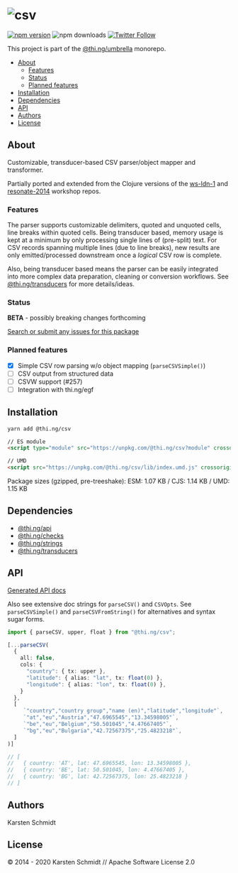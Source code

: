 <!-- This file is generated - DO NOT EDIT! -->

# ![csv](https://media.thi.ng/umbrella/banners/thing-csv.svg?0abaf908)

[![npm version](https://img.shields.io/npm/v/@thi.ng/csv.svg)](https://www.npmjs.com/package/@thi.ng/csv)
![npm downloads](https://img.shields.io/npm/dm/@thi.ng/csv.svg)
[![Twitter Follow](https://img.shields.io/twitter/follow/thing_umbrella.svg?style=flat-square&label=twitter)](https://twitter.com/thing_umbrella)

This project is part of the
[@thi.ng/umbrella](https://github.com/thi-ng/umbrella/) monorepo.

- [About](#about)
  - [Features](#features)
  - [Status](#status)
  - [Planned features](#planned-features)
- [Installation](#installation)
- [Dependencies](#dependencies)
- [API](#api)
- [Authors](#authors)
- [License](#license)

## About

Customizable, transducer-based CSV parser/object mapper and transformer.

Partially ported and extended from the Clojure versions of the
[ws-ldn-1](https://github.com/thi-ng/ws-ldn-1/blob/master/src/ws_ldn_1/day1/csv.clj)
and
[resonate-2014](https://github.com/learn-postspectacular/resonate-workshop-2014)
workshop repos.

### Features

The parser supports customizable delimiters, quoted and unquoted cells, line
breaks within quoted cells. Being transducer based, memory usage is kept at a
minimum by only processing single lines of (pre-split) text. For CSV records
spanning multiple lines (due to line breaks), new results are only
emitted/processed downstream once a _logical_ CSV row is complete.

Also, being transducer based means the parser can be easily integrated into more
complex data preparation, cleaning or conversion workflows. See
[@thi.ng/transducers](https://github.com/thi-ng/umbrella/tree/develop/packages/transducers)
for more details/ideas.

### Status

**BETA** - possibly breaking changes forthcoming

[Search or submit any issues for this package](https://github.com/thi-ng/umbrella/issues?q=is%3Aissue+is%3Aopen+%5Bcsv%5D)

### Planned features

- [x] Simple CSV row parsing w/o object mapping (`parseCSVSimple()`)
- [ ] CSV output from structured data
- [ ] CSVW support (#257)
- [ ] Integration with thi.ng/egf

## Installation

```bash
yarn add @thi.ng/csv
```

```html
// ES module
<script type="module" src="https://unpkg.com/@thi.ng/csv?module" crossorigin></script>

// UMD
<script src="https://unpkg.com/@thi.ng/csv/lib/index.umd.js" crossorigin></script>
```

Package sizes (gzipped, pre-treeshake): ESM: 1.07 KB / CJS: 1.14 KB / UMD: 1.15 KB

## Dependencies

- [@thi.ng/api](https://github.com/thi-ng/umbrella/tree/develop/packages/api)
- [@thi.ng/checks](https://github.com/thi-ng/umbrella/tree/develop/packages/checks)
- [@thi.ng/strings](https://github.com/thi-ng/umbrella/tree/develop/packages/strings)
- [@thi.ng/transducers](https://github.com/thi-ng/umbrella/tree/develop/packages/transducers)

## API

[Generated API docs](https://docs.thi.ng/umbrella/csv/)

Also see extensive doc strings for `parseCSV()` and `CSVOpts`. See
`parseCSVSimple()` and `parseCSVFromString()` for alternatives and syntax sugar
forms.

```ts
import { parseCSV, upper, float } from "@thi.ng/csv";

[...parseCSV(
  {
    all: false,
    cols: {
      "country": { tx: upper },
      "latitude": { alias: "lat", tx: float(0) },
      "longitude": { alias: "lon", tx: float(0) },
    }
  },
  [
     `"country","country group","name (en)","latitude","longitude"`,
     `"at","eu","Austria","47.6965545","13.34598005"`,
     `"be","eu","Belgium","50.501045","4.47667405"`,
     `"bg","eu","Bulgaria","42.72567375","25.4823218"`,
  ]
)]

// [
//   { country: 'AT', lat: 47.6965545, lon: 13.34598005 },
//   { country: 'BE', lat: 50.501045, lon: 4.47667405 },
//   { country: 'BG', lat: 42.72567375, lon: 25.4823218 }
// ]
```

## Authors

Karsten Schmidt

## License

&copy; 2014 - 2020 Karsten Schmidt // Apache Software License 2.0
